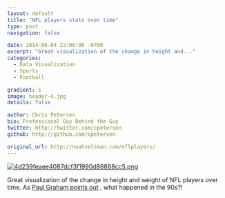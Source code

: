 ```yaml
---
layout: default
title: "NFL players stats over time"
type: post
navigation: false

date: 2014-06-04 22:08:06 -0700
excerpt: "Great visualization of the change in height and..."
categories:
  - Data Visualization
  - Sports
  - Football

gradient: 1
image: header-4.jpg
details: false

author: Chris Petersen
bio: Professional Guy Behind the Guy
twitter: http://twitter.com/cpetersen
github: http://github.com/cpetersen

original_url: http://noahveltman.com/nflplayers/
---
```



  [![4d239feaee4087dcf3f1990d86888cc5.png](/attachments/4d239feaee4087dcf3f1990d86888cc5/image.png)](http://noahveltman.com/nflplayers/) 

 Great visualization of the change in height and weight of NFL players over time. As  [Paul Graham points out](https://twitter.com/paulg/status/474242374885859328) , what happened in the 90s?!
